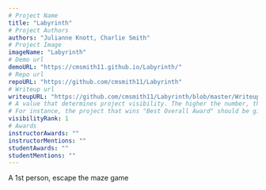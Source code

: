 ```yaml
---
# Project Name
title: "Labyrinth"
# Project Authors
authors: "Julianne Knott, Charlie Smith"
# Project Image
imageName: "Labyrinth"
# Demo url
demoURL: "https://cmsmith11.github.io/Labyrinth/"
# Repo url
repoURL: "https://github.com/cmsmith11/Labyrinth"
# Writeup url
writeupURL: "https://github.com/cmsmith11/Labyrinth/blob/master/Writeup.pdf"
# A value that determines project visibility. The higher the number, the closer it will appear to the top
# For instance, the project that wins "Best Overall Award" should be given the highest visibilityRank
visibilityRank: 1
# Awards
instructorAwards: ""
instructorMentions: ""
studentAwards: ""
studentMentions: ""
---
```

A 1st person, escape the maze game
